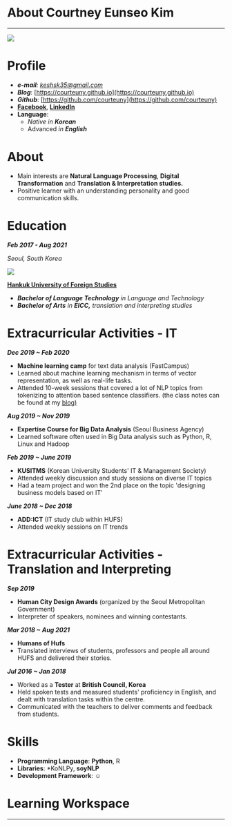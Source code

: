 # About Courtney Eunseo Kim

---

<p>
  <img src ='https://user-images.githubusercontent.com/52257022/71989294-c0c5b900-3274-11ea-8a67-93e109bc4f18.png'>
 </p>
  
# Profile

- ***e-mail**: keshsk35@gmail.com*
- ***Blog***: [https://courteuny.github.io](https://courteuny.github.io)
- ***Github***: [https://github.com/courteuny](https://github.com/courteuny)
- **[Facebook](https://www.facebook.com/courtneyykim)**, **[LinkedIn](http://linkedin.com/in/eunseo-kim-444b9a175)**
- **Language**:
    - *Native in **Korean***
    - Advanced *in **English***

# About

- Main interests are **Natural Language Processing**, **Digital Transformation** and **Translation & Interpretation studies.**
- Positive learner with an understanding personality and good communication skills.

# Education

***Feb 2017 - Aug 2021***

*Seoul, South Korea*

<p>
  <img src ='https://user-images.githubusercontent.com/52257022/71989283-bc010500-3274-11ea-99f7-763f97000196.png'>
  </p>
  
**[Hankuk University of Foreign Studies](http://www.hufs.ac.kr/)**

- ***Bachelor of Language Technology** in Language and Technology*
- ***Bachelor of Arts** in **EICC,** translation and interpreting studies*

# Extracurricular Activities - IT

***Dec 2019 ~ Feb 2020***

- **Machine learning camp** for text data analysis (FastCampus)
- Learned about machine learning mechanism in terms of vector representation, as well as real-life tasks.
- Attended 10-week sessions that covered a lot of NLP topics from tokenizing to attention based sentence classifiers. (the class notes can be found at my [blog)](http://courteuny.github.io)

***Aug 2019 ~ Nov 2019***

- **Expertise Course for Big Data Analysis** (Seoul Business Agency)
- Learned software often used in Big Data analysis such as Python, R, Linux and Hadoop

***Feb 2019 ~ June 2019***

- **KUSITMS** (Korean University Students' IT & Management Society)
- Attended weekly discussion and study sessions on diverse IT topics
- Had a team project and won the 2nd place on the topic 'designing business models based on IT'

***June 2018 ~ Dec 2018***

- **ADD:ICT** (IT study club within HUFS)
- Attended weekly sessions on IT trends

# Extracurricular Activities - Translation and Interpreting

***Sep 2019*** 

- **Human City Design Awards** (organized by the Seoul Metropolitan Government)
- Interpreter of speakers, nominees and winning contestants.

***Mar 2018 ~ Aug 2021***

- **Humans of Hufs**
- Translated interviews of students, professors and people all around HUFS and delivered their stories.

***Jul 2016 ~ Jan 2018***

- Worked as a **Tester** at **British Council, Korea**
- Held spoken tests and measured students' proficiency in English, and dealt with translation tasks within the centre.
- Communicated with the teachers to deliver comments and feedback from students.

# Skills

- **Programming Language**:  **Python**, R
- **Libraries**:  *KoNLPy, **soyNLP**
- **Development Framework**:  ☺️

# Learning Workspace

---
